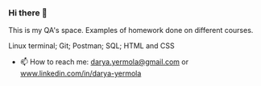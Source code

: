 ### Hi there 👋

This is my QA's space. Examples of homework done on different courses.

Linux terminal;
Git;
Postman;
SQL;
HTML and CSS

- 📫 How to reach me: darya.yermola@gmail.com or www.linkedin.com/in/darya-yermola


